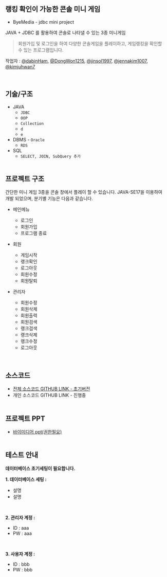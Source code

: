 ##  랭킹 확인이 가능한 콘솔 미니 게임


- ByeMedia - jdbc mini project

JAVA + JDBC  를 활용하여 콘솔로 나타낼 수 있는 3종 미니게임


> 회원가입 및 로그인을 하여 다양한 콘솔게임을 플레이하고, 게임랭킹을 확인할 수 있는 프로그램입니다. <br>

작업자 : [@dabinHam](https://github.com/dabinHam "@dabinHam"), [@DongWon1215](https://github.com/DongWon1215 "@DongWon1215"), [@jinsol1997](https://github.com/jinsol1997 "@jinsol1997"), [@jennakim1007](https://github.com/jennakim1007 "@jennakim1007"), [@kimjuhwan7](https://github.com/kimjuhwan7 "@kimjuhwan7")

<br>

## 기술/구조
* JAVA 
    * `JDBC`
    * `OOP`
    * `Collection`
    * `d`
    * `e`
* DBMS - `Oracle`
    * `RDS`  
* SQL
    * `SELECT, JOIN, SubQuery 추가`
<br><br>

## 프로젝트 구조
간단한 미니 게임 3종을 콘솔 창에서 플레이 할 수 있습니다. JAVA-SE17을 이용하여 개발 되었으며, 분기별 기능은 다음과 같습니다. <br>
* 메인메뉴 
    * 로그인
    * 회원가입
    * 프로그램 종료

* 회원
    * 게임시작  
    * 랭크확인
    * 로그아웃
    * 회원수정  
    * 회원탈퇴

* 관리자
    * 회원수정
    * 회원삭제  
    * 회원출력
    * 회원검색
    * 랭크검색  
    * 랭크삭제
    * 랭크수정
    * 로그아웃

<br>

## 소스코드 
* [전체 소스코드 GITHUB LINK - 초기버전](https://github.com/dabinHam/jdbc_mini_project "전체 소스코드 GITHUB LINK - 초기버전")
* 개인 소스코드 GITHUB LINK - 진행중
<br><br>

## 프로젝트 PPT 
* [바이미디어 ppt(권한필요)](https://docs.google.com/presentation/d/1mu2yGWmM2BdlgIESETjKgNjJ1UQRWKgliYEMMvhr-lY/edit#slide=id.g172ef0b95dc_2_75 "바이미디어 ppt(권한필요)")
<br><br>

## 테스트 안내 
**데이터베이스 초기세팅이 필요합니다.** 

**1. 데이터베이스 세팅 :**
* 설명
* 설명
<br>

**2. 관리자 계정 :**
* ID : aaa
* PW : aaa
<br>

**3. 사용자 계정 :**
* ID : bbb
* PW : bbb
<br><br>


